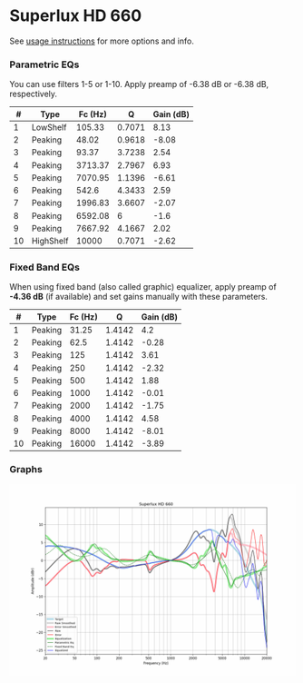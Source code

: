 # Superlux HD 660
See [usage instructions](https://github.com/jaakkopasanen/AutoEq#usage) for more options and info.

### Parametric EQs
You can use filters 1-5 or 1-10. Apply preamp of -6.38 dB or -6.38 dB, respectively.

|   # | Type      |   Fc (Hz) |      Q |   Gain (dB) |
|-----|-----------|-----------|--------|-------------|
|   1 | LowShelf  |    105.33 | 0.7071 |        8.13 |
|   2 | Peaking   |     48.02 | 0.9618 |       -8.08 |
|   3 | Peaking   |     93.37 | 3.7238 |        2.54 |
|   4 | Peaking   |   3713.37 | 2.7967 |        6.93 |
|   5 | Peaking   |   7070.95 | 1.1396 |       -6.61 |
|   6 | Peaking   |    542.6  | 4.3433 |        2.59 |
|   7 | Peaking   |   1996.83 | 3.6607 |       -2.07 |
|   8 | Peaking   |   6592.08 | 6      |       -1.6  |
|   9 | Peaking   |   7667.92 | 4.1667 |        2.02 |
|  10 | HighShelf |  10000    | 0.7071 |       -2.62 |

### Fixed Band EQs
When using fixed band (also called graphic) equalizer, apply preamp of **-4.36 dB** (if available) and set gains manually with these parameters.

|   # | Type    |   Fc (Hz) |      Q |   Gain (dB) |
|-----|---------|-----------|--------|-------------|
|   1 | Peaking |     31.25 | 1.4142 |        4.2  |
|   2 | Peaking |     62.5  | 1.4142 |       -0.28 |
|   3 | Peaking |    125    | 1.4142 |        3.61 |
|   4 | Peaking |    250    | 1.4142 |       -2.32 |
|   5 | Peaking |    500    | 1.4142 |        1.88 |
|   6 | Peaking |   1000    | 1.4142 |       -0.01 |
|   7 | Peaking |   2000    | 1.4142 |       -1.75 |
|   8 | Peaking |   4000    | 1.4142 |        4.58 |
|   9 | Peaking |   8000    | 1.4142 |       -8.01 |
|  10 | Peaking |  16000    | 1.4142 |       -3.89 |

### Graphs
![](./Superlux%20HD%20660.png)
